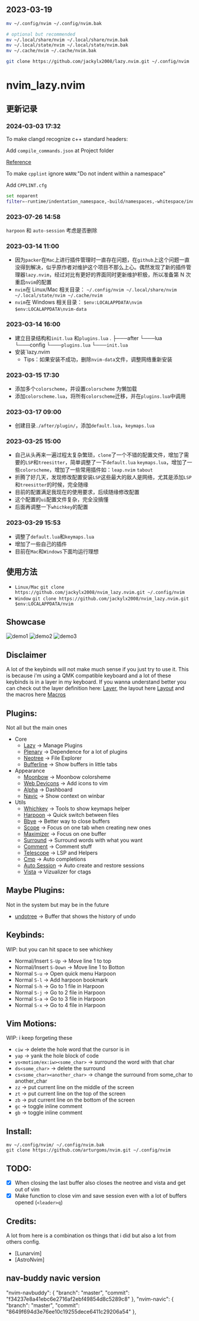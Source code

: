 ## 2023-03-19

```bash
mv ~/.config/nvim ~/.config/nvim.bak

# optional but recommended
mv ~/.local/share/nvim ~/.local/share/nvim.bak
mv ~/.local/state/nvim ~/.local/state/nvim.bak
mv ~/.cache/nvim ~/.cache/nvim.bak

git clone https://github.com/jackylx2008/lazy.nvim.git ~/.config/nvim
```

# nvim_lazy.nvim

## 更新记录

### 2024-03-03 17:32

To make clangd recognize c++ standard headers:

Add `compile_commands.json` at Project folder

[Reference](https://www.reddit.com/r/neovim/comments/10f846v/how_to_configure_clangd_to_use_c17/)

To make `cpplint` ignore `WARN`:"Do not indent within a namespace"

Add `CPPLINT.cfg`

```bash
set noparent
filter=-runtime/indentation_namespace,-build/namespaces,-whitespace/indent,-legal/copyright

```

### 2023-07-26 14:58

`harpoon` 和 `auto-session` 考虑是否删除

### 2023-03-14 11:00

- 因为`packer`在`Mac`上进行插件管理时一直存在问题，在`github`上这个问题一直没得到解决，似乎原作者对维护这个项目不那么上心。偶然发现了新的插件管理器`lazy.nvim`，经过对比有更好的界面同时更新维护积极，所以准备第 N 次重启`nvim`的配置
- `nvim`在 Linux/Mac 相关目录：
  `~/.config/nvim ~/.local/share/nvim ~/.local/state/nvim ~/.cache/nvim`
- `nvim`在 Windows 相关目录：
  `$env:LOCALAPPDATA\nvim` `$env:LOCALAPPDATA\nvim-data`

### 2023-03-14 16:00

- 建立目录结构和`init.lua` 和`plugins.lua`
  .
  ├───after
  └───lua
  └───config
  └───`plugins.lua`
  └───`init.lua`
- 安装`lazy.nvim
  - Tips：如果安装不成功，删除`nvim-data`文件，调整网络重新安装

### 2023-03-15 17:30

- 添加多个`colorscheme`，并设置`colorscheme` 为懒加载
- 添加`colorscheme.lua`，将所有`colorscheme`迁移，并在`plugins.lua`中调用

### 2023-03-17 09:00

- 创建目录`./after/plugin/`，添加`default.lua`，`keymaps.lua`

### 2023-03-25 15:00

- 自己从头再来一遍过程太复杂繁琐，`clone`了一个不错的配置文件，增加了需要的`LSP`和`treesitter`，简单调整了一下`default.lua` `keymaps.lua`，增加了一些`colorscheme`，增加了一些常用插件如：`leap.nvim` `tabout`
- 折腾了好几天，发现修改配置安装`LSP`这些最大的敌人是网络，尤其是添加`LSP`和`treesitter`的时候，完全随缘
- 目前的配置满足我现在的使用要求，后续随缘修改配置
- 这个配置的`ui`配置文件复杂，完全没搞懂
- 后面再调整一下`whichkey`的配置

### 2023-03-29 15:53

- 调整了`default.lua`和`keymaps.lua`
- 增加了一些自己的插件
- 目前在`Mac`和`Windows`下面均运行理想

## 使用方法

- `Linux/Mac`
  `git clone https://github.com/jackylx2008/nvim_lazy.nvim.git ~/.config/nvim`
- `Window`
  `git clone https://github.com/jackylx2008/nvim_lazy.nvim.git $env:LOCALAPPDATA/nvim`

## Showcase

![demo1](https://github.com/arturgoms/nvim/blob/main/images/1.png)
![demo2](https://github.com/arturgoms/nvim/blob/main/images/2.png)
![demo3](https://github.com/arturgoms/nvim/blob/main/images/3.png)

## Disclaimer

A lot of the keybinds will not make much sense if you just try to use it. This is because i'm using a QMK compatible keyboard and a lot of these keybinds
is in a layer in my keyboard. If you wanna understand better you can check out the layer definition here: [Layer](https://github.com/arturgoms/keyboards/blob/main/src/qmk/keyboards/idobao/id75/keymaps/arturgoms/keymap.c), the layout here [Layout](https://github.com/arturgoms/keyboards/blob/main/src/qmk/users/arturgoms/definitions/keymap_blocks.h) and the macros here [Macros](https://github.com/arturgoms/keyboards/blob/e39ecd8037dd40efd1e9938310c34aa21b97ec80/src/qmk/users/arturgoms/features/macros.c#L328)

## Plugins:

Not all but the main ones

- Core
  - [Lazy](https://github.com/folke/lazy.nvim) -> Manage Plugins
  - [Plenary](https://github.com/nvim-lua/plenary.nvim) -> Dependence for a lot of plugins
  - [Neotree](https://github.com/nvim-neo-tree/neo-tree.nvim) -> File Explorer
  - [Bufferline](https://github.com/akinsho/bufferline.nvim) -> Show buffers in little tabs
- Appearance
  - [Moonbow](https://github.com/arturgoms/moonbow.nvim) -> Moonbow colorsheme
  - [Web Devicons](https://github.com/kyazdani42/nvim-web-devicons) -> Add icons to vim
  - [Alpha](https://github.com/goolord/alpha-nvim) -> Dashboard
  - [Navic](https://github.com/SmiteshP/nvim-navic) -> Show context on winbar
- Utils
  - [Whichkey](https://github.com/folke/which-key.nvim) -> Tools to show keymaps helper
  - [Harpoon](https://github.com/ThePrimeagen/harpoon) -> Quick switch between files
  - [Bbye](https://github.com/moll/vim-bbye) -> Better way to close buffers
  - [Scope](https://github.com/tiagovla/scope.nvim) -> Focus on one tab when creating new ones
  - [Maximizer](https://github.com/szw/vim-maximizer) -> Focus on one buffer
  - [Surround](https://github.com/kylechui/nvim-surround) -> Surround words with what you want
  - [Comment](https://github.com/numToStr/Comment.nvim) -> Comment stuff
  - [Telescope](https://github.com/nvim-telescope/telescope.nvim) -> LSP and Helpers
  - [Cmp](https://github.com/hrsh7th/nvim-cmp) -> Auto completions
  - [Auto Session](https://github.com/rmagatti/auto-session) -> Auto create and restore sessions
  - [Vista](https://github.com/liuchengxu/vista.vim) -> Vizualizer for ctags

## Maybe Plugins:

Not in the system but may be in the future

- [undotree](https://github.com/mbbill/undotree) -> Buffer that shows the history of undo

## Keybinds:

WIP: but you can hit space to see whichkey

- Normal/Insert `S-Up` -> Move line 1 to top
- Normal/Insert `S-Down` -> Move line 1 to Botton
- Normal `S-u` -> Open quick menu Harpoon
- Normal `S-l` -> Add harpoon bookmark
- Normal `S-h` -> Go to 1 file in Harpoon
- Normal `S-j` -> Go to 2 file in Harpoon
- Normal `S-a` -> Go to 3 file in Harpoon
- Normal `S-x` -> Go to 4 file in Harpoon

## Vim Motions:

WIP: i keep forgeting these

- `ciw` -> delete the hole word that the cursor is in
- `yap` -> yank the hole block of code
- `ys<motiom/ex:iw><some_char>` -> surround the word with that char
- `ds<some_char>` -> delete the surround
- `cs<some_char><another_char>` -> change the surround from some_char to another_char
- `zz` -> put current line on the middle of the screen
- `zt` -> put current line on the top of the screen
- `zb` -> put current line on the bottom of the screen
- `gc` -> toggle inline comment
- `gb` -> toggle inline comment

## Install:

```shell
mv ~/.config/nvim/ ~/.config/nvim.bak
git clone https://github.com/arturgoms/nvim.git ~/.config/nvim
```

## TODO:

- [x] When closing the last buffer also closes the neotree and vista and get out of vim
- [x] Make function to close vim and save session even with a lot of buffers opened (`<leader>q`)

## Credits:

A lot from here is a combination os things that i did but also a lot from others config.

- [Lunarvim]
- [AstroNvim]

## nav-buddy navic version

  "nvim-navbuddy": { "branch": "master", "commit": "f34237e8a41ebc6e2716af2ebf49854d8c5289c8" },
  "nvim-navic": { "branch": "master", "commit": "8649f694d3e76ee10c19255dece6411c29206a54" },
